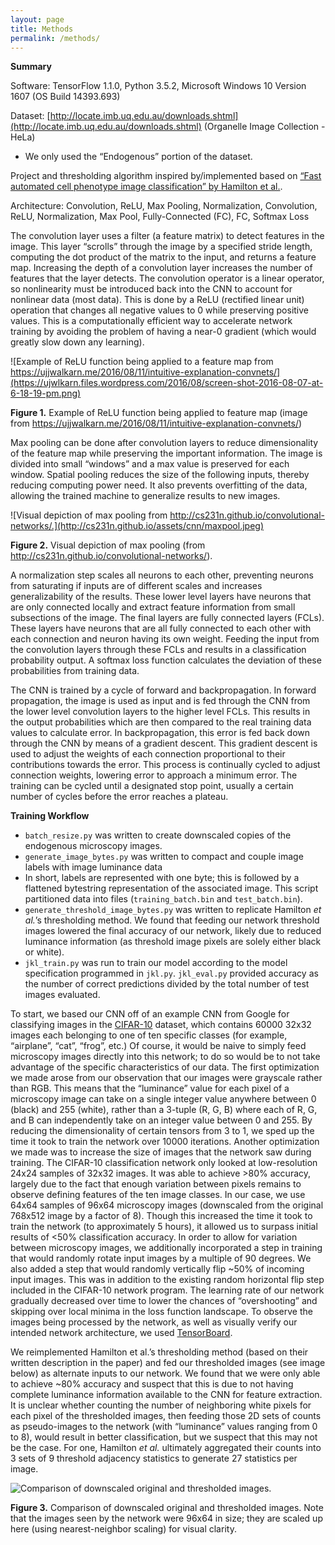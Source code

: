 ```yaml
---
layout: page
title: Methods
permalink: /methods/
---
```


**Summary**

Software: TensorFlow 1.1.0, Python 3.5.2, Microsoft Windows 10 Version 1607 (OS Build 14393.693)

Dataset: [http://locate.imb.uq.edu.au/downloads.shtml](http://locate.imb.uq.edu.au/downloads.shtml) (Organelle Image Collection - HeLa)

* We only used the “Endogenous” portion of the dataset.

Project and thresholding algorithm inspired by/implemented based on [“Fast automated cell phenotype image classification” by Hamilton et al.](https://bmcbioinformatics.biomedcentral.com/articles/10.1186/1471-2105-8-110).

Architecture: Convolution, ReLU, Max Pooling, Normalization, Convolution, ReLU, Normalization, Max Pool, Fully-Connected (FC), FC, Softmax Loss

The convolution layer uses a filter (a feature matrix) to detect features in the image. This layer “scrolls” through the image by a specified stride length, computing the dot product of the matrix to the input, and returns a feature map. Increasing the depth of a convolution layer increases the number of features that the layer detects. The convolution operator is a linear operator, so nonlinearity must be introduced back into the CNN to account for nonlinear data (most data). This is done by a ReLU (rectified linear unit) operation that changes all negative values to 0 while preserving positive values. This is a computationally efficient way to accelerate network training by avoiding the problem of having a near-0 gradient (which would greatly slow down any learning).

![Example of ReLU function being applied to a feature map from https://ujjwalkarn.me/2016/08/11/intuitive-explanation-convnets/](https://ujwlkarn.files.wordpress.com/2016/08/screen-shot-2016-08-07-at-6-18-19-pm.png)

**Figure 1.** Example of ReLU function being applied to feature map (image from https://ujjwalkarn.me/2016/08/11/intuitive-explanation-convnets/)

Max pooling can be done after convolution layers to reduce dimensionality of the feature map while preserving the important information. The image is divided into small “windows” and a max value is preserved for each window. Spatial pooling reduces the size of the following inputs, thereby reducing computing power need. It also prevents overfitting of the data, allowing the trained machine to generalize results to new images.

![Visual depiction of max pooling from http://cs231n.github.io/convolutional-networks/.](http://cs231n.github.io/assets/cnn/maxpool.jpeg)

**Figure 2.** Visual depiction of max pooling (from http://cs231n.github.io/convolutional-networks/).

A normalization step scales all neurons to each other, preventing neurons from saturating if inputs are of different scales and increases generalizability of the results. These lower level layers have neurons that are only connected locally and extract feature information from small subsections of the image. The final layers are fully connected layers (FCLs). These layers have neurons that are all fully connected to each other with each connection and neuron having its own weight. Feeding the input from the convolution layers through these FCLs and results in a classification probability output. A softmax loss function calculates the deviation of these probabilities from training data.

The CNN is trained by a cycle of forward and backpropagation. In forward propagation, the image is used as input and is fed through the CNN from the lower level convolution layers to the higher level FCLs. This results in the output probabilities which are then compared to the real training data values to calculate error. In backpropagation, this error is fed back down through the CNN by means of a gradient descent. This gradient descent is used to adjust the weights of each connection proportional to their contributions towards the error. This process is continually cycled to adjust connection weights, lowering error to approach a minimum error. The training can be cycled until a designated stop point, usually a certain number of cycles before the error reaches a plateau.

**Training Workflow**
* `batch_resize.py` was written to create downscaled copies of the endogenous microscopy images.
* `generate_image_bytes.py` was written to compact and couple image labels with image luminance data
* In short, labels are represented with one byte; this is followed by a flattened bytestring representation of the associated image. This script partitioned data into files (`training_batch.bin` and `test_batch.bin`).
* `generate_threshold_image_bytes.py` was written to replicate Hamilton *et al.*’s thresholding method. We found that feeding our network threshold images lowered the final accuracy of our network, likely due to reduced luminance information (as threshold image pixels are solely either black or white).
* `jkl_train.py` was run to train our model according to the model specification programmed in `jkl.py`. `jkl_eval.py` provided accuracy as the number of correct predictions divided by the total number of test images evaluated.

To start, we based our CNN off of an example CNN from Google for classifying images in the [CIFAR-10](http://www.cs.toronto.edu/~kriz/cifar.html) dataset, which contains 60000 32x32 images each belonging to one of ten specific classes (for example, “airplane”, “cat”, “frog”, etc.) Of course, it would be naive to simply feed microscopy images directly into this network; to do so would be to not take advantage of the specific characteristics of our data.
The first optimization we made arose from our observation that our images were grayscale rather than RGB. This means that the “luminance” value for each pixel of a microscopy image can take on a single integer value anywhere between 0 (black) and 255 (white), rather than a 3-tuple (R, G, B) where each of R, G, and B can independently take on an integer value between 0 and 255. By reducing the dimensionality of certain tensors from 3 to 1, we sped up the time it took to train the network over 10000 iterations.
Another optimization we made was to increase the size of images that the network saw during training. The CIFAR-10 classification network only looked at low-resolution 24x24 samples of 32x32 images. It was able to achieve >80% accuracy, largely due to the fact that enough variation between pixels remains to observe defining features of the ten image classes. In our case, we use 64x64 samples of 96x64 microscopy images (downscaled from the original 768x512 image by a factor of 8). Though this increased the time it took to train the network (to approximately 5 hours), it allowed us to surpass initial results of <50% classification accuracy.
In order to allow for variation between microscopy images, we additionally incorporated a step in training that would randomly rotate input images by a multiple of 90 degrees. We also added a step that would randomly vertically flip ~50% of incoming input images. This was in addition to the existing random horizontal flip step included in the CIFAR-10 network program. The learning rate of our network gradually decreased over time to lower the chances of “overshooting” and skipping over local minima in the loss function landscape.
To observe the images being processed by the network, as well as visually verify our intended network architecture, we used [TensorBoard](https://github.com/tensorflow/tensorflow/tree/master/tensorflow/tensorboard).

We reimplemented Hamilton et al.’s thresholding method (based on their written description in the paper) and fed our thresholded images (see image below) as alternate inputs to our network. We found that we were only able to achieve ~80% accuracy and suspect that this is due to not having complete luminance information available to the CNN for feature extraction. It is unclear whether counting the number of neighboring white pixels for each pixel of the thresholded images, then feeding those 2D sets of counts as pseudo-images to the network (with “luminance” values ranging from 0 to 8), would result in better classification, but we suspect that this may not be the case. For one, Hamilton *et al.* ultimately aggregated their counts into 3 sets of 9 threshold adjacency statistics to generate 27 statistics per image.

![Comparison of downscaled original and thresholded images.](http://i.imgur.com/x9TtAZp.png)

**Figure 3.** Comparison of downscaled original and thresholded images. Note that the images seen by the network were 96x64 in size; they are scaled up here (using nearest-neighbor scaling) for visual clarity.
